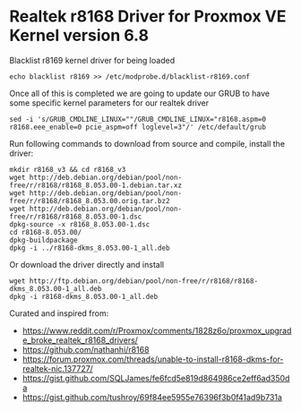# Realtek r8168 Driver for Proxmox VE Kernel version 6.8
Blacklist r8169 kernel driver for being loaded

    echo blacklist r8169 >> /etc/modprobe.d/blacklist-r8169.conf

Once all of this is completed we are going to update our GRUB to have some specific kernel parameters for our realtek driver

    sed -i 's/GRUB_CMDLINE_LINUX=""/GRUB_CMDLINE_LINUX="r8168.aspm=0 r8168.eee_enable=0 pcie_aspm=off loglevel=3"/' /etc/default/grub

Run following commands to download from source and compile, install the driver:

    mkdir r8168_v3 && cd r8168_v3
    wget http://deb.debian.org/debian/pool/non-free/r/r8168/r8168_8.053.00-1.debian.tar.xz
    wget http://deb.debian.org/debian/pool/non-free/r/r8168/r8168_8.053.00.orig.tar.bz2
    wget http://deb.debian.org/debian/pool/non-free/r/r8168/r8168_8.053.00-1.dsc
    dpkg-source -x r8168_8.053.00-1.dsc
    cd r8168-8.053.00/
    dpkg-buildpackage
    dpkg -i ../r8168-dkms_8.053.00-1_all.deb

Or download the driver directly and install

    wget http://ftp.debian.org/debian/pool/non-free/r/r8168/r8168-dkms_8.053.00-1_all.deb
    dpkg -i r8168-dkms_8.053.00-1_all.deb

Curated and inspired from:
 - https://www.reddit.com/r/Proxmox/comments/1828z6o/proxmox_upgrade_broke_realtek_r8168_drivers/
 - https://github.com/nathanhi/r8168
 - https://forum.proxmox.com/threads/unable-to-install-r8168-dkms-for-realtek-nic.137727/
 - https://gist.github.com/SQLJames/fe6fcd5e819d864986ce2eff6ad350da
 - https://gist.github.com/tushroy/69f84ee5955e76396f3b0f41ad9b731a
